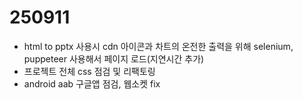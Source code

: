 # 250911
- html to pptx 사용시 cdn 아이콘과 차트의 온전한 출력을 위해 selenium, puppeteer 사용해서 페이지 로드(지연시간 추가)
- 프로젝트 전체 css 점검 및 리팩토링
- android aab 구글앱 점검, 웹소켓 fix